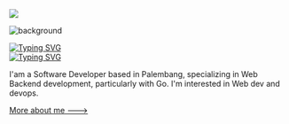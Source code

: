 <img src="https://visitor-badge.laobi.icu/badge?page_id=mrizkisaputra.visitor-badge"/>

![background](https://github.com/user-attachments/assets/d6e00fda-279f-4db3-9eea-1bd727fa7778)


[![Typing SVG](https://readme-typing-svg.demolab.com?font=Inter&weight=500&size=30&duration=3000&pause=1000&background=90FF2B00&center=true&width=435&lines=Hello+%F0%9F%91%8B;I'm+Muhammat+Rizki+Saputra)](https://git.io/typing-svg)  
[![Typing SVG](https://readme-typing-svg.demolab.com?font=Inter&weight=500&pause=3500&center=true&width=435&lines=Life+%7C+Learn+%7C+Contribute)](https://git.io/typing-svg)

I'am a Software Developer based in Palembang, specializing in Web Backend development, particularly with Go.
I'm interested in Web dev and devops.


[More about me --->](https://mrizkisaputra.dev)
